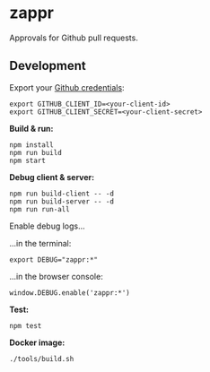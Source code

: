 # zappr

Approvals for Github pull requests.

## Development

Export your [Github credentials](https://github.com/settings/applications):

```
export GITHUB_CLIENT_ID=<your-client-id>
export GITHUB_CLIENT_SECRET=<your-client-secret>
```

**Build & run:**

```
npm install
npm run build
npm start
```

**Debug client & server:**

```
npm run build-client -- -d
npm run build-server -- -d
npm run run-all
```

Enable debug logs...

...in the terminal:

```
export DEBUG="zappr:*"
```

...in the browser console:

```
window.DEBUG.enable('zappr:*')
```

**Test:**

```
npm test
```

**Docker image:**

```
./tools/build.sh
```
